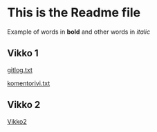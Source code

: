 # This is the Readme file
Example of words in **bold** and other words in *italic*

## Vikko 1
[gitlog.txt](https://github.com/theundertakerjr666/ot-harjoitustyo/blob/master/laskarit/vikko1/gitlog.txt)

[komentorivi.txt](https://github.com/theundertakerjr666/ot-harjoitustyo/blob/master/laskarit/vikko1/komentorivi.txt)

## Vikko 2
[Vikko2](https://github.com/theundertakerjr666/ot-harjoitustyo/blob/master/laskarit/vikko2/Vikko2.jpg)
